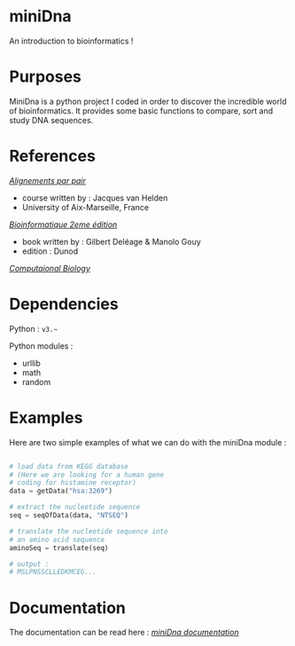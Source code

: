# miniDna

An introduction to bioinformatics !

# Purposes

MiniDna is a python project I coded in order to discover the incredible world of bioinformatics.
It provides some basic functions to compare, sort and study DNA sequences.

# References

[*Alignements par pair*](http://pedagogix-tagc.univ-mrs.fr/courses/bioinfo_intro/pdf_files/03.02.alignements_par_paires_fr.pdf)
+ course written by : Jacques van Helden
+ University of Aix-Marseille, France

[*Bioinformatique 2eme édition*](https://www.dunod.com/sciences-techniques/bioinformatique-cours-et-applications)
+ book written by : Gilbert Deléage & Manolo Gouy
+ edition : Dunod

[*Computaional Biology*](https://brilliant.org/courses/computational-biology/) 

# Dependencies

Python : `v3.~`

Python modules :
+ urllib
+ math
+ random

# Examples

Here are two simple examples of what we can do with the miniDna module : 

```Python

# load data from KEGG database
# (Here we are looking for a human gene
# coding for histamine receptor)
data = getData("hsa:3269")

# extract the nucleotide sequence
seq = seqOfData(data, "NTSEQ")

# translate the nucleotide sequence into
# an amino acid sequence
aminoSeq = translate(seq)

# output : 
# MSLPNSSCLLEDKMCEG...
```

# Documentation

The documentation can be read here : [*miniDna documentation*](https://jdrprod.github.io/miniDna)
